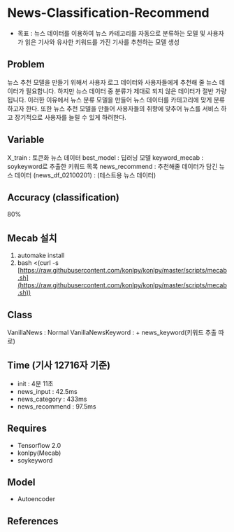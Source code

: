 # News-Classification-Recommend
* 목표 : 뉴스 데이터를 이용하여 뉴스 카테고리를 자동으로 분류하는 모델 및 사용자가 읽은 기사와 유사한 키워드를 가진 기사를 추천하는 모델 생성 

## Problem
뉴스 추천 모델을 만들기 위해서 사용자 로그 데이터와 사용자들에게 추천해 줄 뉴스 데이터가 필요합니다. 하지만 뉴스 데이터 중 분류가 제대로 되지 않은 데이터가 절반 가량 됩니다. 이러한 이유에서 뉴스 분류 모델을 만들어 뉴스 데이터를 카테고리에 맞게 분류하고자 한다.
또한 뉴스 추천 모델을 만들어 사용자들의 취향에 맞추어 뉴스를 서비스 하고 장기적으로 사용자를 늘릴 수 있게 하려한다.

## Variable
X_train : 토큰화 뉴스 데이터
best_model : 딥러닝 모델
keyword_mecab : soykeyword로 추출한 키워드 목록
news_recommend : 추천해줄 데이터가 담긴 뉴스 데이터
(news_df_02100201) : (테스트용 뉴스 데이터)

## Accuracy (classification)
80%

## Mecab 설치
1. automake install
2. bash <(curl -s [https://raw.githubusercontent.com/konlpy/konlpy/master/scripts/mecab.sh](https://raw.githubusercontent.com/konlpy/konlpy/master/scripts/mecab.sh))

## Class
VanillaNews : Normal
VanillaNewsKeyword : + news_keyword(키워드 추출 따로)

## Time (기사 12716자 기준)
* init : 4분 11초
* news_input : 42.5ms
* news_category : 433ms
* news_recommend : 97.5ms

## Requires
* Tensorflow 2.0
* konlpy(Mecab)
* soykeyword

## Model
* Autoencoder

## References
